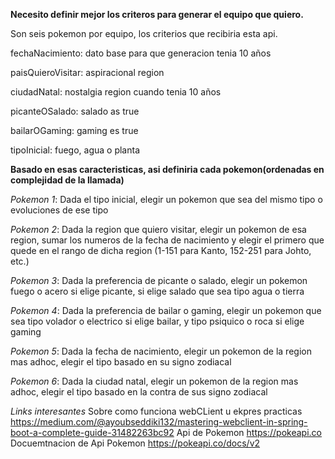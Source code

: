 **Necesito definir mejor los criteros para generar
el equipo que quiero.** 

Son seis pokemon por equipo, los criterios que recibiria 
esta api.

fechaNacimiento: dato base para que generacion tenia 10 años

paisQuieroVisitar: aspiracional region

ciudadNatal: nostalgia region cuando tenia 10 años

picanteOSalado: salado as true

bailarOGaming: gaming es true

tipoInicial: fuego, agua o planta

**Basado en esas caracteristicas, asi definiria cada pokemon(ordenadas en complejidad de la llamada)**

*Pokemon 1*: Dada el tipo inicial, elegir un pokemon que sea del mismo tipo o evoluciones de ese tipo

*Pokemon 2*: Dada la region que quiero visitar, elegir un pokemon de esa region, sumar los numeros
de la fecha de nacimiento y elegir el primero que quede en el rango de dicha region
(1-151 para Kanto, 152-251 para Johto, etc.)

*Pokemon 3*: Dada la preferencia de picante o salado, elegir un pokemon fuego o acero si elige picante,
si elige salado que sea tipo agua o tierra

*Pokemon 4*: Dada la preferencia de bailar o gaming, elegir un pokemon que sea tipo volador o electrico si elige bailar,
y tipo psiquico o roca si elige gaming 

*Pokemon 5*: Dada la fecha de nacimiento, elegir un pokemon de 
la region mas adhoc, elegir el tipo basado en su signo zodiacal

*Pokemon 6*: Dada la ciudad natal, elegir un pokemon de la region mas adhoc, elegir el tipo
basado en la contra de sus signo zodiacal



*Links interesantes*
Sobre como funciona webCLient u ekpres practicas
https://medium.com/@ayoubseddiki132/mastering-webclient-in-spring-boot-a-complete-guide-31482263bc92
Api de Pokemon
https://pokeapi.co
Docuemtnacion de Api Pokemon
https://pokeapi.co/docs/v2
